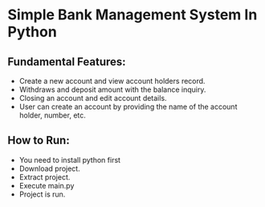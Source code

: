 # Simple Bank Management System In Python 


## Fundamental Features:
- Create a new account and view account holders record.
- Withdraws and deposit amount with the balance inquiry.
- Closing an account and edit account details.
- User can create an account by providing the name of the account holder, number, etc.


## How to Run:
- You need to install python first
- Download project.
- Extract project.
- Execute main.py
- Project is run.
